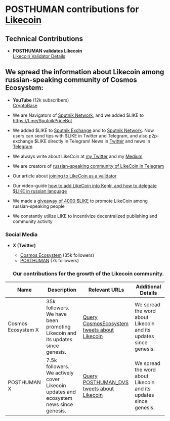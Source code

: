 # POSTHUMAN contributions for [Likecoin](https://dao.like.co/LikeCoin-the-DeBook-Protocol-c6d5098081544675883a4d44d8ac1240)

## Technical Contributions
- **POSTHUMAN validates Likecoin**  
  [Likecoin Validator Details](https://likecoin.bigdipper.live/validators/cosmosvaloper13shmgwhlhw36sv6yfqz9llpcynu7pkqngsmeld)
  
## We spread the information about Likecoin among russian-speaking community of Cosmos Ecosystem:
- **YouTube** (12k subscribers)  
  [CryptoBase](https://www.youtube.com/@CRYPTOBASED)

- We are Navigators of [Sputnik Network](https://sputnik.exchange/), and we added $LIKE to https://t.me/SputnikPriceBot
- We added $LIKE to [Sputnik Exchange](https://sputnik.exchange/) and to [Sputnik Network](https://t.me/SputnikNetworkBot). Now users can send tips with $LIKE in Twitter and Telegram, and also p2p-exchange $LIKE directly in Telegram! News in [Twitter](https://twitter.com/SputnikNetwork/status/1417665774785794048) and news in [Telegram](https://t.me/SputnikDish/98)
- We always write about LikeCoin at [my Twitter](https://twitter.com/ponimajushij) and my [Medium](https://antropocosmist.medium.com/glad-to-join-likecoin-as-a-validator-2b1637700fcd)
- We are creators of [russian-speaking community of LikeCoin in Telegram](https://t.me/LikeCoinRU)
- Our article about [joining to LikeCoin as a validator](https://antropocosmist.medium.com/glad-to-join-likecoin-as-a-validator-2b1637700fcd)
- Our video-guide [how to add LikeCoin into Keplr, and how to delegate $LIKE in russian language](https://youtu.be/bZ4wVG3FkwM)
- We made a [giveaway of 4000 $LIKE](https://t.me/CosmosEcosystemNews_ru/116) to promote LikeCoin among russian-speaking people
- We constantly utilize LIKE to incentivize decentralized publishing and community activity 

### Social Media
- **X (Twitter)**  
  - [Cosmos Ecosystem](https://x.com/CosmosEcosystem) (35k followers)  
  - [POSTHUMAN](https://x.com/POSTHUMAN_DVS) (7k followers)

  ### Our contributions for the growth of the Likecoin community.

| Name               | Description                                              | Relevant URLs                                                                                      | Additional Details                                          |
|--------------------|-----------------------------------------------------------|---------------------------------------------------------------------------------------------------|--------------------------------------------------------------|
| Cosmos Ecosystem X | 35k followers. We have been promoting Likecoin and its updates since genesis. | [Query CosmosEcosystem tweets about Likecoin](https://x.com/search?q=from%3ACosmosEcosystem%20(Likecoin%20OR%20LIKE)&src=typed_query&f=live) | We spread the word about Likecoin and its updates since genesis. |
| POSTHUMAN X        | 7.5k followers. We actively cover Likecoin updates and ecosystem news since genesis. | [Query POSTHUMAN_DVS tweets about Likecoin](https://x.com/search?q=from%3APOSTHUMAN_DVS%20(Likecoin%20OR%20LIKE)&src=typed_query&f=live) | We spread the word about Likecoin and its updates since genesis. |
